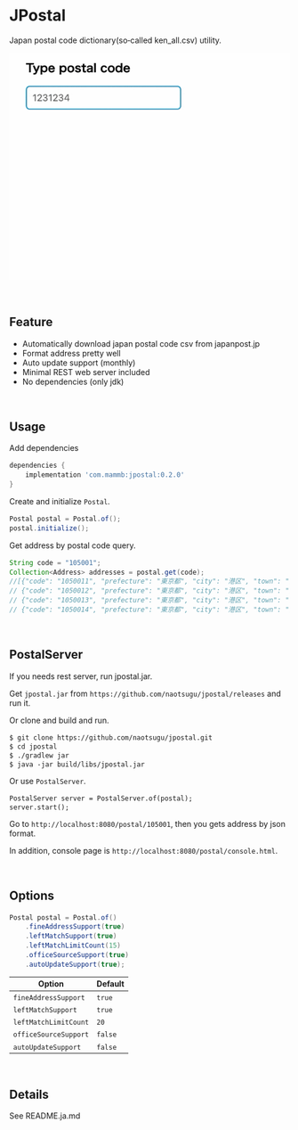 # JPostal

Japan postal code dictionary(so‐called ken_all.csv) utility.

![jpostal](doc/images/search.gif)

<br/>

## Feature

* Automatically download japan postal code csv from japanpost.jp
* Format address pretty well
* Auto update support (monthly)
* Minimal REST web server included 
* No dependencies (only jdk)

<br/>

## Usage

Add dependencies

```groovy
dependencies {
    implementation 'com.mammb:jpostal:0.2.0'
}
```

Create and initialize `Postal`.

```java
Postal postal = Postal.of();
postal.initialize();
```

Get address by postal code query.

```java
String code = "105001";
Collection<Address> addresses = postal.get(code);
//[{"code": "1050011", "prefecture": "東京都", "city": "港区", "town": "芝公園", "street": ""},
// {"code": "1050012", "prefecture": "東京都", "city": "港区", "town": "芝大門", "street": ""},
// {"code": "1050013", "prefecture": "東京都", "city": "港区", "town": "浜松町", "street": ""}, 
// {"code": "1050014", "prefecture": "東京都", "city": "港区", "town": "芝", "street": ""}]
```

<br/>

## PostalServer

If you needs rest server, run jpostal.jar.

Get `jpostal.jar` from `https://github.com/naotsugu/jpostal/releases` and run it.

Or clone and build and run.

```
$ git clone https://github.com/naotsugu/jpostal.git
$ cd jpostal
$ ./gradlew jar
$ java -jar build/libs/jpostal.jar
```

Or use `PostalServer`. 


```
PostalServer server = PostalServer.of(postal);
server.start();
```

Go to `http://localhost:8080/postal/105001`, then you gets address by json format.

In addition, console page is `http://localhost:8080/postal/console.html`.

<br/>

## Options

```java
Postal postal = Postal.of()
    .fineAddressSupport(true)
    .leftMatchSupport(true)
    .leftMatchLimitCount(15)
    .officeSourceSupport(true)
    .autoUpdateSupport(true);
```


| Option                 | Default |
| ---------------------- | ------- |
| `fineAddressSupport`   | `true`  |
| `leftMatchSupport`     | `true`  |
| `leftMatchLimitCount`  |  `20`   |
| `officeSourceSupport`  | `false` |
| `autoUpdateSupport`    | `false` |

<br/>

## Details

See README.ja.md




